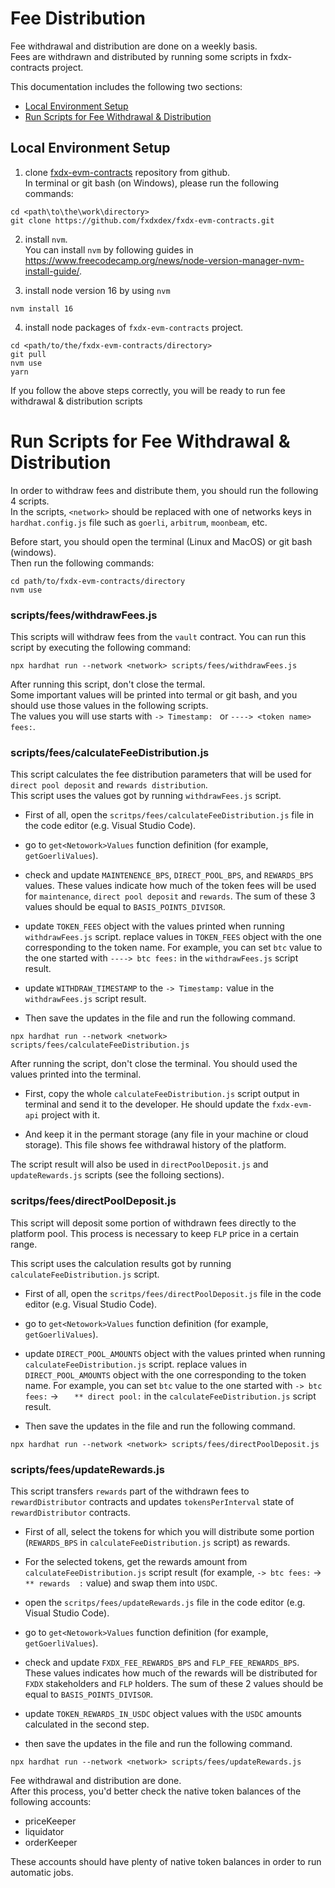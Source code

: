 # Fee Distribution

Fee withdrawal and distribution are done on a weekly basis.  
Fees are withdrawn and distributed by running some scripts in fxdx-contracts project.  

This documentation includes the following two sections:

 - [Local Environment Setup](#local-environment-setup)
 - [Run Scripts for Fee Withdrawal & Distribution](#run-scripts-for-fee-withdrawal--distribution)

## Local Environment Setup
1. clone [fxdx-evm-contracts](https://github.com/fxdxdex/fxdx-evm-contracts) repository from github.  
In terminal or git bash (on Windows), please run the following commands:  
```
cd <path\to\the\work\directory>
git clone https://github.com/fxdxdex/fxdx-evm-contracts.git
```

2. install `nvm`.  
You can install `nvm` by following guides in https://www.freecodecamp.org/news/node-version-manager-nvm-install-guide/.

3. install node version 16 by using `nvm`
```
nvm install 16
```

4. install node packages of `fxdx-evm-contracts` project.  
```
cd <path/to/the/fxdx-evm-contracts/directory>
git pull
nvm use
yarn
```

If you follow the above steps correctly, you will be ready to run fee withdrawal & distribution scripts

# Run Scripts for Fee Withdrawal & Distribution
In order to withdraw fees and distribute them, you should run the following 4 scripts.  
In the scripts, `<network>` should be replaced with one of networks keys in `hardhat.config.js` file such as `goerli`, `arbitrum`, `moonbeam`, etc.

Before start, you should open the terminal (Linux and MacOS) or git bash (windows).  
Then run the following commands:
```
cd path/to/fxdx-evm-contracts/directory
nvm use
```

### scripts/fees/withdrawFees.js  
This scripts will withdraw fees from the `vault` contract.
You can run this script by executing the following command:
```
npx hardhat run --network <network> scripts/fees/withdrawFees.js
```
After running this script, don't close the termal.  
Some important values will be printed into termal or git bash, and you should use those values in the following scripts.  
The values you will use starts with `-> Timestamp: ` or `----> <token name> fees:`.

### scripts/fees/calculateFeeDistribution.js
This script calculates the fee distribution parameters that will be used for `direct pool deposit` and `rewards distribution`.  
This script uses the values got by running `withdrawFees.js` script.

- First of all, open the `scritps/fees/calculateFeeDistribution.js` file in the code editor (e.g. Visual Studio Code).  

- go to `get<Netowork>Values` function definition (for example, `getGoerliValues`).  

- check and update `MAINTENENCE_BPS`, `DIRECT_POOL_BPS`, and `REWARDS_BPS` values. These values indicate how much of the token fees will be used for `maintenance`, `direct pool deposit` and `rewards`. The sum of these 3 values should be equal to `BASIS_POINTS_DIVISOR`.  

- update `TOKEN_FEES` object with the values printed when running `withdrawFees.js` script. replace values in `TOKEN_FEES` object with the one corresponding to the token name. For example, you can set `btc` value to the one started with `----> btc fees:` in the `withdrawFees.js` script result.

- update `WITHDRAW_TIMESTAMP` to the `-> Timestamp:` value in the `withdrawFees.js` script result.

- Then save the updates in the file and run the following command.
```
npx hardhat run --network <network> scripts/fees/calculateFeeDistribution.js
```
After running the script, don't close the terminal. You should used the values printed into the terminal.

- First, copy the whole `calculateFeeDistribution.js` script output in terminal and send it to the developer. He should update the `fxdx-evm-api` project with it.

- And keep it in the permant storage (any file in your machine or cloud storage). This file shows fee withdrawal history of the platform.

The script result will also be used in `directPoolDeposit.js` and `updateRewards.js` scripts (see the folloing sections).

### scritps/fees/directPoolDeposit.js
This script will deposit some portion of withdrawn fees directly to the platform pool. This process is necessary to keep `FLP` price in a certain range.

This script uses the calculation results got by running `calculateFeeDistribution.js` script.

- First of all, open the `scritps/fees/directPoolDeposit.js` file in the code editor (e.g. Visual Studio Code).  

- go to `get<Netowork>Values` function definition (for example, `getGoerliValues`).  

- update `DIRECT_POOL_AMOUNTS` object with the values printed when running `calculateFeeDistribution.js` script. replace values in `DIRECT_POOL_AMOUNTS` object with the one corresponding to the token name. For example, you can set `btc` value to the one started with `-> btc fees:` -> `   ** direct pool:` in the `calculateFeeDistribution.js` script result.

- Then save the updates in the file and run the following command.
```
npx hardhat run --network <network> scripts/fees/directPoolDeposit.js
```

### scripts/fees/updateRewards.js
This script transfers `rewards` part of the withdrawn fees to `rewardDistributor` contracts and updates `tokensPerInterval` state of `rewardDistributor` contracts.

- First of all, select the tokens for which you will distribute some portion (`REWARDS_BPS` in `calculateFeeDistribution.js` script) as rewards.

- For the selected tokens, get the rewards amount from `calculateFeeDistribution.js` script result (for example, `-> btc fees:` -> `   ** rewards  :` value) and swap them into `USDC`.

- open the `scritps/fees/updateRewards.js` file in the code editor (e.g. Visual Studio Code).  

- go to `get<Netowork>Values` function definition (for example, `getGoerliValues`).  

- check and update `FXDX_FEE_REWARDS_BPS` and `FLP_FEE_REWARDS_BPS`. These values indicates how much of the rewards will be distributed for `FXDX` stakeholders and `FLP` holders. The sum of these 2 values should be equal to `BASIS_POINTS_DIVISOR`.  

- update `TOKEN_REWARDS_IN_USDC` object values with the `USDC` amounts calculated in the second step.

- then save the updates in the file and run the following command.
```
npx hardhat run --network <network> scripts/fees/updateRewards.js
```

Fee withdrawal and distribution are done.  
After this process, you'd better check the native token balances of the following accounts:

- priceKeeper
- liquidator
- orderKeeper

These accounts should have plenty of native token balances in order to run automatic jobs.